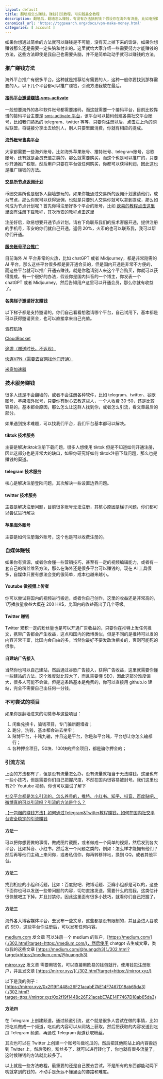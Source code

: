 ```yaml
---
layout: default
title: 翻墙后怎么赚钱，赚钱引流教程，可实践最全教程
description: 翻墙后，翻墙怎么赚钱，有没有办法搞到钱？假设你在海外有流量，比如电报群，那么怎么转化为收益呢？翻墙后真的能赚钱吗？有哪些渠道可以在墙外赚钱，赚钱真的合法吗？
canonical_url: 'https://tggsearch.org/docs/vpn-make-money.html'
categories: [ account ]
---
```

如果你想通过简单的方法就可以赚钱是不可能，没有天上掉下来的馅饼，如果你想赚钱那么还是需要一定头脑和付出的。这里就给大家介绍一些需要努力才能赚钱的方法，这些方法即使是我自己也需要头脑，并不是简单动动手就可以赚钱的方法。

### 推广赚钱方法
海外平台推广有很多平台，这种就是推荐给有需要的人，这种一般你要找到那群需要的人，以下几个平台都可以推广赚钱，引流方法我放在最后。

#### [接码平台邀请赚钱-sms-activate](./302.html?target=https://sms-activate.org/?ref=2821105)
一般想要海外的各种软件账号都需要接码，而这就需要一个接码平台，目前比较靠谱的接码平台主要是 [sms-activate 平台](./302.html?target=https://sms-activate.org/?ref=2821105)，该平台可以接码创建各类社交平台账号，比如我们熟悉的 telegram、twitter 等等，只要你注册以后，点击左上角的网站联盟，将链接分享出去给别人，别人只要里面消费，你就有相应的提成。

#### [海外账号售卖平台](./302.html?target=http://tggsearch.shop?from=10664)
大家都需要一些海外账号，比如海外苹果账号、推特账号、telegram账号，谷歌账号，还有就是会员充值之类的，那么就需要购买，而这个也是可以推广的，只要你开通推广权限，然后用户只要在平台做任何购买，你都可以获得利润，因此这也是推广赚钱的方法。

#### [交易所节点返佣计划](./coins-index.html)
币圈交易所也是很多人翻墙想玩的，如果你能通过交易所的返佣计划邀请他们，成为节点，那么你就可以获得返佣，也就是只要别人交易你就可以拿到提成，那么如何成为节点计划呢？首先你得注册好多个平台的账号，比如 [欧易的教程点击这里](./okx-install.html)里面有注册下载教程，其次[币安的教程点击这里](./bnb-buy-coins.html)

注册好后，欧易想要开通节点计划，请右下角联系我们的技术客服开通，提供注册的手机号，币安的你们就自己开通，返佣 20%，火币的也可以联系我，我可以帮你们开通。

#### [服务账号平台推广](./302.html?target=https://universalbus.cn?s=WHWECtXf2A)
目前海外 AI 平台非常的火热，比如 chatGPT 或者 Midjourney，都是非常刚需的 AI 平台，那么这些平台很多都是要开通会员的，但是国内开通是非常不方便的，而这些平台就可以推广开通去赚钱，就是你邀请别人来这个平台购买，你就可以获得提成。有一个很好的办法，假设你是国内抖音的一个博主，你发表一个 chatGPT 或者 Midjourney，然后告知用户这里可以开通会员，那么你就有收益了。

#### 各类梯子邀请好友赚钱
以下梯子都是支持邀请的，你们自己看看想邀请哪个平台，自己试用下，基本都是可以获得邀请资金，也可以直接拿来自己充值。

[青柠机场](https://yikeqn.club/#/register?code=UzQHEt2g)

[CloudRocket](./302.html?target=https://cr123.us/?code=FVwFJgPD)

[途游（赠送时长，不返现）](./302.html?target=http://www.youtujsq2.net/share.html?pid=2254819)

[快连VPN（需要去官网找他们开通）](./302.html?target=https://promter-management.onelink.me/WxKq/dc557412)

[米奇加速器](./302.html?target=https://x12.miqijiasu.shop)

### 技术服务赚钱
很多人还是不会翻墙的，或者不会注册各种软件，比如 telegram、twitter、谷歌账号、苹果海外账号，只要你有耐心去教这些人，一个人收费 30-50，还是比较容易的，基本都会原因，那么怎么让这群人找到你，或者怎么引流，看文章最后的部分。

如果遇到技术难题，可以找我们平台，我们平台基本都可以解决。

#### tiktok 技术服务
主要是解决tiktok注册下载问题，很多人想使用 tiktok 但是不知道如何开通注册，因此这部分也是非常大的缺口，如果你研究好如何 tiktok注册下载问题，那么也是赚钱的渠道。

#### telegram 技术服务
核心是解决注册登陆问题，其次解决一些设置边界问题。

#### twitter 技术服务
主要是解决注册问题，目前很多账号无法注册，其核心原因是梯子问题，你们都可以尝试进行解决

#### 苹果海外账号
主要是如何注册海外账号，这个也是可以收费注册的。

### 自媒体赚钱
如果你有资源，或者你会懂一些营销技巧，甚至有一定的视频编辑能力，或者有一套自己的粉丝维系方法，那么在海外还是很多平台可以赚钱的。现在 AI 工具很多，自媒体只要有想法会变的很简单，成本也越来越小。

#### Youtube 做视频上传者
你可以尝试将国内的视频进行搬运，或者你自己创作，这里的收益还是非常高的，1万播放量收益大概在 200 HK$，比国内的收益高出了几个等级。

#### Twitter 赚钱
Twitter 累积一定的粉丝量也是可以开通广告收益的，只要你在推特上发任何推文，携带广告都会产生收益，这点和国内的微博类似，但是不同的是推特可以发的内容非常丰富，比国内会自由的多，当然你最好不要发政治相关的，否则可能死的很惨。

#### 自建站广告接入
当然你也可以自己建站，然后通过谷歌广告接入，获得广告收益，这里就需要你懂一些建站的方法，这个难度就比较大了，而且需要懂 SEO，因此这部分难度偏大，很多人可能不会做。但是这条路基本是免费的，你可以直接用 github.io 建站，完全不需要自己出任何一分钱。

### 不可尝试的项目
如果你是翻墙进来的切莫参与这些项目：
1. 闲鱼兑换卡，骗钱项目，专门骗新翻墙者；
2. 跑分，洗钱，基本都会进去坐牢；
3. 赌博平台，十赌九输，并且这是平台，你是和平台赌，平台想让你怎么输都行；
4. 各种押金项目，50块、100块的押金项目，都是骗你押金的；

### 引流方法
上面的方法都有了，但是没有流量怎么办，没有流量就相当于无法赚钱，这里也有一些小技巧，但是需要你们自己把握尺度，不然在国内很容易被封号。我们这里也有2个 Youtube 视频，你也可以尝试了解下

[社交平台都是怎么引流的，怎么养号的，推特、小红书、知乎、抖音、百度贴吧、微博真的可以引流吗？引流的方法是什么？](./302.html?target=https://youtu.be/DCC0uY6J_t4)

[【一包烟的赚钱方法】如何通过Telegram&Twitter教程赚钱，如何在国内社交平台安全稳定的引流赚钱](./302.html?target=https://youtu.be/DRwgUAcZkxo)

#### 方法一
可以把你想要做的事情，做成图片截图，或者做成一个简单的视频，然后发到各大平台，比如抖音、小红书，然后发一个问题之类的，例如：怎么样才能拥有他们？然后再等他们主动上来问你，或者私信你，你再转移阵地，换到 QQ，或者其他平台。

#### 方法二
找到相应的小组和话题，比如：百度贴吧、微博话题、豆瓣小组都是可以的，这些下面你也可以发送一些带问题的内容，切勿直接发送，需要什么的找我，这类估计很快被吧主下掉，并且封禁你。因此这里面有很多小技巧，就看你们自己把握了。

#### 方法三
海外各大博客媒体平台，去发布一些文章，这些都是没有限制的，并且会进入谷歌的 SEO，这些平台你注册后，可以发布任何内容。

[medium.com](./302.html?target=https://medium.com/) 发文章
可以注册一个 medium 的账户，[https://medium.com/](./302.html?target=https://medium.com/)，然后使用 chatgpt 去生成文章，类似我的这些文章 [https://medium.com/@huangdh3](./302.html?target=https://medium.com/@huangdh3)

[mirror.xyz](./302.html?target=https://mirror.xyz) 发文章
需要用钱包，可以直接用欧易的钱包就行，使用钱包注册账户，并且发文章 [https://mirror.xyz/](./302.html?target=https://mirror.xyz/)

以下是我的例子：[https://mirror.xyz/0x2f19f1448c26F21acabE7AE14F7467D18ab65da3](./302.html?target=ttps://mirror.xyz/0x2f19f1448c26F21acabE7AE14F7467D18ab65da3)

#### 方法四
在 Telegram 上创建频道，通过频道引流，这个就是很多人尝试在做的事情，比如把吃瓜做成一个频道，吃瓜的内容可以从网站上获取，然后把获取的内容发送到吃瓜 Telegram 频道，再通过 Telegram 频道获取粉丝。

其次也可以在 Twitter 上创建一个账号叫做吃瓜的，然后把其他网站上的内容搬运到 Twitter 上，然后吸粉，粉丝多了，就可以进行转化了，你也就有很多流量了，这时候赚钱的方法就比较多了。

以上就是一些方法教程，最重要的还是自己要去尝试，不是所有的东西都能动两下嘴就拿到的钱的，不动手是永远不懂里面的套路和难度。

